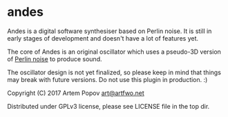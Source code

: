 # andes

Andes is a digital software synthesiser based on Perlin noise. It is still
in early stages of development and doesn't have a lot of features yet.

The core of Andes is an original oscillator which uses a pseudo-3D version of
[Perlin noise](https://en.wikipedia.org/wiki/Perlin_noise) to produce sound.

The oscillator design is not yet finalized, so please keep in mind that
things may break with future versions. Do not use this plugin in production. :)

Copyright (C) 2017  Artem Popov <art@artfwo.net>

Distributed under GPLv3 license, please see LICENSE file in the top dir.
